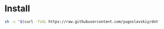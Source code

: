 # Install

```bash
sh -c "$(curl -fsSL https://raw.githubusercontent.com/yugoslavskiy/dotfiles/master/install.sh)"
```
